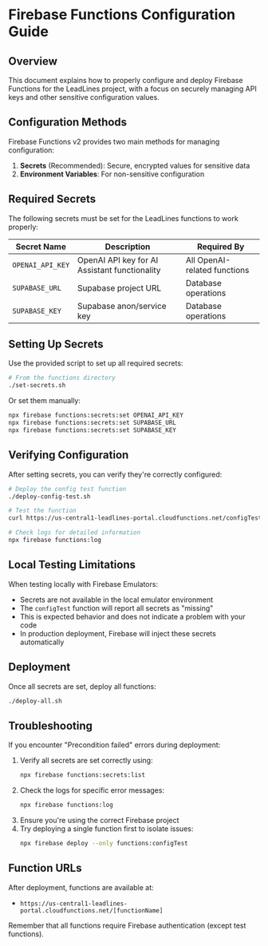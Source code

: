 # Firebase Functions Configuration Guide

## Overview

This document explains how to properly configure and deploy Firebase Functions for the LeadLines project, with a focus on securely managing API keys and other sensitive configuration values.

## Configuration Methods

Firebase Functions v2 provides two main methods for managing configuration:

1. **Secrets** (Recommended): Secure, encrypted values for sensitive data
2. **Environment Variables**: For non-sensitive configuration

## Required Secrets

The following secrets must be set for the LeadLines functions to work properly:

| Secret Name | Description | Required By |
|-------------|-------------|------------|
| `OPENAI_API_KEY` | OpenAI API key for AI Assistant functionality | All OpenAI-related functions |
| `SUPABASE_URL` | Supabase project URL | Database operations |
| `SUPABASE_KEY` | Supabase anon/service key | Database operations |

## Setting Up Secrets

Use the provided script to set up all required secrets:

```bash
# From the functions directory
./set-secrets.sh
```

Or set them manually:

```bash
npx firebase functions:secrets:set OPENAI_API_KEY
npx firebase functions:secrets:set SUPABASE_URL
npx firebase functions:secrets:set SUPABASE_KEY
```

## Verifying Configuration

After setting secrets, you can verify they're correctly configured:

```bash
# Deploy the config test function
./deploy-config-test.sh

# Test the function
curl https://us-central1-leadlines-portal.cloudfunctions.net/configTest

# Check logs for detailed information
npx firebase functions:log
```

## Local Testing Limitations

When testing locally with Firebase Emulators:

- Secrets are not available in the local emulator environment
- The `configTest` function will report all secrets as "missing"
- This is expected behavior and does not indicate a problem with your code
- In production deployment, Firebase will inject these secrets automatically

## Deployment

Once all secrets are set, deploy all functions:

```bash
./deploy-all.sh
```

## Troubleshooting

If you encounter "Precondition failed" errors during deployment:

1. Verify all secrets are set correctly using:
   ```bash
   npx firebase functions:secrets:list
   ```
2. Check the logs for specific error messages:
   ```bash
   npx firebase functions:log
   ```
3. Ensure you're using the correct Firebase project
4. Try deploying a single function first to isolate issues:
   ```bash
   npx firebase deploy --only functions:configTest
   ```

## Function URLs

After deployment, functions are available at:

- `https://us-central1-leadlines-portal.cloudfunctions.net/[functionName]`

Remember that all functions require Firebase authentication (except test functions).
